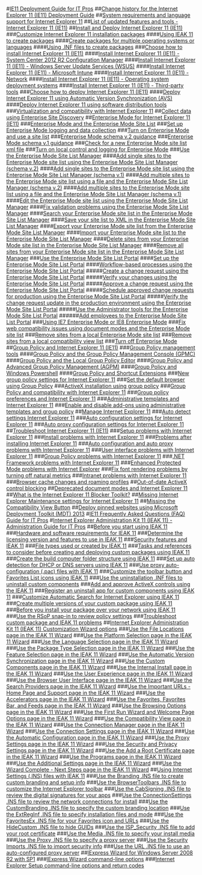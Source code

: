 #[IE11 Deployment Guide for IT Pros](ie11-deploy-guide/index.md)
##[Change history for the Internet Explorer 11 (IE11) Deployment Guide](ie11-deploy-guide/change-history-for-internet-explorer-11.md)
##[System requirements and language support for Internet Explorer 11](ie11-deploy-guide/system-requirements-and-language-support-for-ie11.md)
##[List of updated features and tools - Internet Explorer 11 (IE11)](ie11-deploy-guide/updated-features-and-tools-with-ie11.md)
##[Install and Deploy Internet Explorer 11 (IE11)](ie11-deploy-guide/install-and-deploy-ie11.md)
###[Customize Internet Explorer 11 installation packages](ie11-deploy-guide/customize-ie11-install-packages.md)
####[Using IEAK 11 to create packages](ie11-deploy-guide/using-ieak11-to-create-install-packages.md)
####[Create packages for multiple operating systems or languages](ie11-deploy-guide/create-install-packages-for-multiple-operating-systems-or-languages.md)
####[Using .INF files to create packages](ie11-deploy-guide/using-inf-files-to-create-install-packages.md)
###[Choose how to install Internet Explorer 11 (IE11)](ie11-deploy-guide/choose-how-to-install-ie11.md)
####[Install Internet Explorer 11 (IE11) - System Center 2012 R2 Configuration Manager](ie11-deploy-guide/install-ie11-using-system-center-configuration-manager.md)
####[Install Internet Explorer 11 (IE11) - Windows Server Update Services (WSUS)](ie11-deploy-guide/install-ie11-using-windows-server-update-services-wsus.md)
####[Install Internet Explorer 11 (IE11) - Microsoft Intune](ie11-deploy-guide/install-ie11-using-microsoft-intune.md)
####[Install Internet Explorer 11 (IE11) - Network](ie11-deploy-guide/install-ie11-using-the-network.md)
####[Install Internet Explorer 11 (IE11) - Operating system deployment systems](ie11-deploy-guide/install-ie11-using-operating-system-deployment-systems.md)
####[Install Internet Explorer 11 (IE11) - Third-party tools](ie11-deploy-guide/install-ie11-using-third-party-tools.md)
###[Choose how to deploy Internet Explorer 11 (IE11)](ie11-deploy-guide/choose-how-to-deploy-ie11.md)
####[Deploy Internet Explorer 11 using Automatic Version Synchronization (AVS)](ie11-deploy-guide/deploy-ie11-using-automatic-version-synchronization-avs.md)
####[Deploy Internet Explorer 11 using software distribution tools](ie11-deploy-guide/deploy-ie11-using-software-distribution-tools.md)
###[Virtualization and compatibility with Internet Explorer 11](ie11-deploy-guide/virtualization-and-compatibility-with-ie11.md)
##[Collect data using Enterprise Site Discovery](ie11-deploy-guide/collect-data-using-enterprise-site-discovery.md)
##[Enterprise Mode for Internet Explorer 11 (IE11)](ie11-deploy-guide/enterprise-mode-overview-for-ie11.md)
###[Enterprise Mode and the Enterprise Mode Site List](ie11-deploy-guide/what-is-enterprise-mode.md)
###[Set up Enterprise Mode logging and data collection](ie11-deploy-guide/set-up-enterprise-mode-logging-and-data-collection.md)
###[Turn on Enterprise Mode and use a site list](ie11-deploy-guide/turn-on-enterprise-mode-and-use-a-site-list.md)
###[Enterprise Mode schema v.2 guidance](ie11-deploy-guide/enterprise-mode-schema-version-2-guidance.md)
###[Enterprise Mode schema v.1 guidance](ie11-deploy-guide/enterprise-mode-schema-version-1-guidance.md)
###[Check for a new Enterprise Mode site list xml file](ie11-deploy-guide/check-for-new-enterprise-mode-site-list-xml-file.md)
###[Turn on local control and logging for Enterprise Mode](ie11-deploy-guide/turn-on-local-control-and-logging-for-enterprise-mode.md)
###[Use the Enterprise Mode Site List Manager](ie11-deploy-guide/use-the-enterprise-mode-site-list-manager.md)
####[Add single sites to the Enterprise Mode site list using the Enterprise Mode Site List Manager (schema v.2)](ie11-deploy-guide/add-single-sites-to-enterprise-mode-site-list-using-the-version-2-enterprise-mode-tool.md)
####[Add single sites to the Enterprise Mode site list using the Enterprise Mode Site List Manager (schema v.1)](ie11-deploy-guide/add-single-sites-to-enterprise-mode-site-list-using-the-version-1-enterprise-mode-tool.md)
####[Add multiple sites to the Enterprise Mode site list using a file and the Enterprise Mode Site List Manager (schema v.2)](ie11-deploy-guide/add-multiple-sites-to-enterprise-mode-site-list-using-the-version-2-schema-and-enterprise-mode-tool.md)
####[Add multiple sites to the Enterprise Mode site list using a file and the Enterprise Mode Site List Manager (schema v.1)](ie11-deploy-guide/add-multiple-sites-to-enterprise-mode-site-list-using-the-version-1-schema-and-enterprise-mode-tool.md)
####[Edit the Enterprise Mode site list using the Enterprise Mode Site List Manager](ie11-deploy-guide/edit-the-enterprise-mode-site-list-using-the-enterprise-mode-site-list-manager.md)
####[Fix validation problems using the Enterprise Mode Site List Manager](ie11-deploy-guide/fix-validation-problems-using-the-enterprise-mode-site-list-manager.md)
####[Search your Enterprise Mode site list in the Enterprise Mode Site List Manager](ie11-deploy-guide/search-your-enterprise-mode-site-list-in-the-enterprise-mode-site-list-manager.md)
####[Save your site list to XML in the Enterprise Mode Site List Manager](ie11-deploy-guide/save-your-site-list-to-xml-in-the-enterprise-mode-site-list-manager.md)
####[Export your Enterprise Mode site list from the Enterprise Mode Site List Manager](ie11-deploy-guide/export-your-enterprise-mode-site-list-from-the-enterprise-mode-site-list-manager.md)
####[Import your Enterprise Mode site list to the Enterprise Mode Site List Manager](ie11-deploy-guide/import-into-the-enterprise-mode-site-list-manager.md)
####[Delete sites from your Enterprise Mode site list in the Enterprise Mode Site List Manager](ie11-deploy-guide/delete-sites-from-your-enterprise-mode-site-list-in-the-enterprise-mode-site-list-manager.md)
####[Remove all sites from your Enterprise Mode site list in the Enterprise Mode Site List Manager](ie11-deploy-guide/remove-all-sites-from-your-enterprise-mode-site-list-in-the-enterprise-mode-site-list-manager.md)
###[Use the Enterprise Mode Site List Portal](ie11-deploy-guide/use-the-enterprise-mode-portal.md)
####[Set up the Enterprise Mode Site List Portal](ie11-deploy-guide/set-up-enterprise-mode-portal.md)
####[Workflow-based processes using the Enterprise Mode Site List Portal](ie11-deploy-guide/workflow-processes-enterprise-mode-portal.md)
#####[Create a change request using the Enterprise Mode Site List Portal](ie11-deploy-guide/create-change-request-enterprise-mode-portal.md)
#####[Verify your changes using the Enterprise Mode Site List Portal](ie11-deploy-guide/verify-changes-preprod-enterprise-mode-portal.md)
#####[Approve a change request using the Enterprise Mode Site List Portal](ie11-deploy-guide/approve-change-request-enterprise-mode-portal.md)
#####[Schedule approved change requests for production using the Enterprise Mode Site List Portal](ie11-deploy-guide/schedule-production-change-enterprise-mode-portal.md)
#####[Verify the change request update in the production environment using the Enterprise Mode Site List Portal](ie11-deploy-guide/verify-changes-production-enterprise-mode-portal.md)
#####[Use the Administrator tools for the Enterprise Mode Site List Portal](ie11-deploy-guide/use-admin-tools-enterprise-mode-portal.md)
######[Add employees to the Enterprise Mode Site List Portal](ie11-deploy-guide/add-employees-enterprise-mode-portal.md)
###[Using IE7 Enterprise Mode or IE8 Enterprise Mode](ie11-deploy-guide/using-enterprise-mode.md)
###[Fix web compatibility issues using document modes and the Enterprise Mode site list](ie11-deploy-guide/fix-compat-issues-with-doc-modes-and-enterprise-mode-site-list.md)
###[Remove sites from a local Enterprise Mode site list](ie11-deploy-guide/remove-sites-from-a-local-enterprise-mode-site-list.md)
###[Remove sites from a local compatibility view list](ie11-deploy-guide/remove-sites-from-a-local-compatibililty-view-list.md)
###[Turn off Enterprise Mode](ie11-deploy-guide/turn-off-enterprise-mode.md)
##[Group Policy and Internet Explorer 11 (IE11)](ie11-deploy-guide/group-policy-and-ie11.md)
###[Group Policy management tools](ie11-deploy-guide/group-policy-objects-and-ie11.md)
####[Group Policy and the Group Policy Management Console (GPMC)](ie11-deploy-guide/group-policy-and-group-policy-mgmt-console-ie11.md)
####[Group Policy and the Local Group Policy Editor](ie11-deploy-guide/group-policy-and-local-group-policy-editor-ie11.md)
####[Group Policy and Advanced Group Policy Management (AGPM)](ie11-deploy-guide/group-policy-and-advanced-group-policy-mgmt-ie11.md)
####[Group Policy and Windows Powershell](ie11-deploy-guide/group-policy-windows-powershell-ie11.md)
####[Group Policy and Shortcut Extensions](ie11-deploy-guide/group-policy-shortcut-extensions-ie11.md)
###[New group policy settings for Internet Explorer 11](ie11-deploy-guide/new-group-policy-settings-for-ie11.md)
###[Set the default browser using Group Policy](ie11-deploy-guide/set-the-default-browser-using-group-policy.md)
###[ActiveX installation using group policy](ie11-deploy-guide/activex-installation-using-group-policy.md)
###[Group Policy and compatibility with Internet Explorer 11](ie11-deploy-guide/group-policy-compatability-with-ie11.md)
###[Group policy preferences and Internet Explorer 11](ie11-deploy-guide/group-policy-preferences-and-ie11.md)
###[Administrative templates and Internet Explorer 11](ie11-deploy-guide/administrative-templates-and-ie11.md)
###[Enable and disable add-ons using administrative templates and group policy](ie11-deploy-guide/enable-and-disable-add-ons-using-administrative-templates-and-group-policy.md)
##[Manage Internet Explorer 11](ie11-deploy-guide/manage-ie11-overview.md)
###[Auto detect settings Internet Explorer 11](ie11-deploy-guide/auto-detect-settings-for-ie11.md)
###[Auto configuration settings for Internet Explorer 11](ie11-deploy-guide/auto-configuration-settings-for-ie11.md)
###[Auto proxy configuration settings for Internet Explorer 11](ie11-deploy-guide/auto-proxy-configuration-settings-for-ie11.md)
##[Troubleshoot Internet Explorer 11 (IE11)](ie11-deploy-guide/troubleshoot-ie11.md)
###[Setup problems with Internet Explorer 11](ie11-deploy-guide/setup-problems-with-ie11.md)
###[Install problems with Internet Explorer 11](ie11-deploy-guide/install-problems-with-ie11.md)
###[Problems after installing Internet Explorer 11](ie11-deploy-guide/problems-after-installing-ie11.md)
###[Auto configuration and auto proxy problems with Internet Explorer 11](ie11-deploy-guide/auto-configuration-and-auto-proxy-problems-with-ie11.md)
###[User interface problems with Internet Explorer 11](ie11-deploy-guide/user-interface-problems-with-ie11.md)
###[Group Policy problems with Internet Explorer 11](ie11-deploy-guide/group-policy-problems-ie11.md)
###[.NET Framework problems with Internet Explorer 11](ie11-deploy-guide/net-framework-problems-with-ie11.md)
###[Enhanced Protected Mode problems with Internet Explorer](ie11-deploy-guide/enhanced-protected-mode-problems-with-ie11.md)
###[Fix font rendering problems by turning off natural metrics](ie11-deploy-guide/turn-off-natural-metrics.md)
###[Intranet problems with Internet Explorer 11](ie11-deploy-guide/intranet-problems-and-ie11.md)
###[Browser cache changes and roaming profiles](ie11-deploy-guide/browser-cache-changes-and-roaming-profiles.md)
##[Out-of-date ActiveX control blocking](ie11-deploy-guide/out-of-date-activex-control-blocking.md)
##[Deprecated document modes and Internet Explorer 11](ie11-deploy-guide/deprecated-document-modes.md)
##[What is the Internet Explorer 11 Blocker Toolkit?](ie11-deploy-guide/what-is-the-internet-explorer-11-blocker-toolkit.md)
##[Missing Internet Explorer Maintenance settings for Internet Explorer 11](ie11-deploy-guide/missing-internet-explorer-maintenance-settings-for-ie11.md)
##[Missing the Compatibility View Button](ie11-deploy-guide/missing-the-compatibility-view-button.md)
##[Deploy pinned websites using Microsoft Deployment Toolkit (MDT) 2013](ie11-deploy-guide/deploy-pinned-sites-using-mdt-2013.md)
#[IE11 Frequently Asked Questions (FAQ) Guide for IT Pros](ie11-faq/faq-for-it-pros-ie11.md)
#[Internet Explorer Administration Kit 11 (IEAK 11) - Administration Guide for IT Pros](ie11-ieak/index.md)
##[Before you start using IEAK 11](ie11-ieak/before-you-create-custom-pkgs-ieak11.md)
###[Hardware and software requirements for IEAK 11](ie11-ieak/hardware-and-software-reqs-ieak11.md)
###[Determine the licensing version and features to use in IEAK 11](ie11-ieak/licensing-version-and-features-ieak11.md)
###[Security features and IEAK 11](ie11-ieak/security-and-ieak11.md)
###[File types used or created by IEAK 11](ie11-ieak/file-types-ieak11.md)
###[Tasks and references to consider before creating and deploying custom packages using IEAK 11](ie11-ieak/create-manage-deploy-custom-pkgs-ieak11.md)
###[Create the build computer folder structure using IEAK 11](ie11-ieak/create-build-folder-structure-ieak11.md)
###[Set up auto detection for DHCP or DNS servers using IEAK 11](ie11-ieak/auto-detection-dhcp-or-dns-servers-ieak11.md)
###[Use proxy auto-configuration (.pac) files with IEAK 11](ie11-ieak/proxy-auto-config-examples.md)
###[Customize the toolbar button and Favorites List icons using IEAK 11](ie11-ieak/guidelines-toolbar-and-favorites-list-ieak11.md)
###[Use the uninstallation .INF files to uninstall custom components](ie11-ieak/create-uninstall-inf-files-for-custom-components.md)
###[Add and approve ActiveX controls using the IEAK 11](ie11-ieak/add-and-approve-activex-controls-ieak11.md)
###[Register an uninstall app for custom components using IEAK 11](ie11-ieak/register-uninstall-app-ieak11.md)
###[Customize Automatic Search for Internet Explorer using IEAK 11](ie11-ieak/customize-automatic-search-for-ie.md)
###[Create multiple versions of your custom package using IEAK 11](ie11-ieak/create-multiple-browser-packages-ieak11.md)
###[Before you install your package over your network using IEAK 11](ie11-ieak/prep-network-install-with-ieak11.md)
###[Use the RSoP snap-in to review policy settings](ie11-ieak/rsop-snapin-for-policy-settings-ieak11.md)
###[Troubleshoot custom package and IEAK 11 problems](ie11-ieak/troubleshooting-custom-browser-pkg-ieak11.md)
##[Internet Explorer Administration Kit 11 (IEAK 11) Customization Wizard options](ie11-ieak/ieak11-wizard-custom-options.md)
###[Use the File Locations page in the IEAK 11 Wizard](ie11-ieak/file-locations-ieak11-wizard.md)
###[Use the Platform Selection page in the IEAK 11 Wizard](ie11-ieak/platform-selection-ieak11-wizard.md)
###[Use the Language Selection page in the IEAK 11 Wizard](ie11-ieak/language-selection-ieak11-wizard.md)
###[Use the Package Type Selection page in the IEAK 11 Wizard](ie11-ieak/pkg-type-selection-ieak11-wizard.md)
###[Use the Feature Selection page in the IEAK 11 Wizard](ie11-ieak/feature-selection-ieak11-wizard.md)
###[Use the Automatic Version Synchronization page in the IEAK 11 Wizard](ie11-ieak/auto-version-sync-ieak11-wizard.md)
###[Use the Custom Components page in the IEAK 11 Wizard](ie11-ieak/custom-components-ieak11-wizard.md)
###[Use the Internal Install page in the IEAK 11 Wizard](ie11-ieak/internal-install-ieak11-wizard.md)
###[Use the User Experience page in the IEAK 11 Wizard](ie11-ieak/user-experience-ieak11-wizard.md)
###[Use the Browser User Interface page in the IEAK 11 Wizard](ie11-ieak/browser-ui-ieak11-wizard.md)
###[Use the Search Providers page in the IEAK 11 Wizard](ie11-ieak/search-providers-ieak11-wizard.md)
###[Use the Important URLs - Home Page and Support page in the IEAK 11 Wizard](ie11-ieak/important-urls-home-page-and-support-ieak11-wizard.md)
###[Use the Accelerators page in the IEAK 11 Wizard](ie11-ieak/accelerators-ieak11-wizard.md)
###[Use the Favorites, Favorites Bar, and Feeds page in the IEAK 11 Wizard](ie11-ieak/favorites-favoritesbar-and-feeds-ieak11-wizard.md)
###[Use the Browsing Options page in the IEAK 11 Wizard](ie11-ieak/browsing-options-ieak11-wizard.md)
###[Use the First Run Wizard and Welcome Page Options page in the IEAK 11 Wizard](ie11-ieak/first-run-and-welcome-page-ieak11-wizard.md)
###[Use the Compatibility View page in the IEAK 11 Wizard](ie11-ieak/compat-view-ieak11-wizard.md)
###[Use the Connection Manager page in the IEAK 11 Wizard](ie11-ieak/connection-mgr-ieak11-wizard.md)
###[Use the Connection Settings page in the IEAK 11 Wizard](ie11-ieak/connection-settings-ieak11-wizard.md)
###[Use the Automatic Configuration page in the IEAK 11 Wizard](ie11-ieak/auto-config-ieak11-wizard.md)
###[Use the Proxy Settings page in the IEAK 11 Wizard](ie11-ieak/proxy-settings-ieak11-wizard.md)
###[Use the Security and Privacy Settings page in the IEAK 11 Wizard](ie11-ieak/security-and-privacy-settings-ieak11-wizard.md)
###[Use the Add a Root Certificate page in the IEAK 11 Wizard](ie11-ieak/add-root-certificate-ieak11-wizard.md)
###[Use the Programs page in the IEAK 11 Wizard](ie11-ieak/programs-ieak11-wizard.md)
###[Use the Additional Settings page in the IEAK 11 Wizard](ie11-ieak/additional-settings-ieak11-wizard.md)
###[Use the Wizard Complete - Next Steps page in the IEAK 11 Wizard](ie11-ieak/wizard-complete-ieak11-wizard.md)
##[Using Internet Settings (.INS) files with IEAK 11](ie11-ieak/using-internet-settings-ins-files.md)
###[Use the Branding .INS file to create custom branding and setup info](ie11-ieak/branding-ins-file-setting.md)
###[Use the BrowserToolbars .INS file to customize the Internet Explorer toolbar](ie11-ieak/browsertoolbars-ins-file-setting.md)
###[Use the CabSigning .INS file to review the digital signatures for your apps](ie11-ieak/cabsigning-ins-file-setting.md)
###[Use the ConnectionSettings .INS file to review the network connections for install](ie11-ieak/connectionsettings-ins-file-setting.md)
###[Use the CustomBranding .INS file to specify the custom branding location](ie11-ieak/custombranding-ins-file-setting.md)
###[Use the ExtRegInf .INS file to specify installation files and mode](ie11-ieak/extreginf-ins-file-setting.md)
###[Use the FavoritesEx .INS file for your Favorites icon and URLs](ie11-ieak/favoritesex-ins-file-setting.md)
###[Use the HideCustom .INS file to hide GUIDs](ie11-ieak/hidecustom-ins-file-setting.md)
###[Use the ISP_Security .INS file to add your root certificate](ie11-ieak/isp-security-ins-file-setting.md)
###[Use the Media .INS file to specify your install media](ie11-ieak/media-ins-file-setting.md)
###[Use the Proxy .INS file to specify a proxy server](ie11-ieak/proxy-ins-file-setting.md)
###[Use the Security Imports .INS file to import security info](ie11-ieak/security-imports-ins-file-setting.md)
###[Use the URL .INS file to use an auto-configured proxy server](ie11-ieak/url-ins-file-setting.md)
##[IExpress Wizard for Windows Server 2008 R2 with SP1](ie11-ieak/iexpress-wizard-for-win-server.md)
###[IExpress Wizard command-line options](ie11-ieak/iexpress-command-line-options.md)
###[Internet Explorer Setup command-line options and return codes](ie11-ieak/ie-setup-command-line-options-and-return-codes.md)

